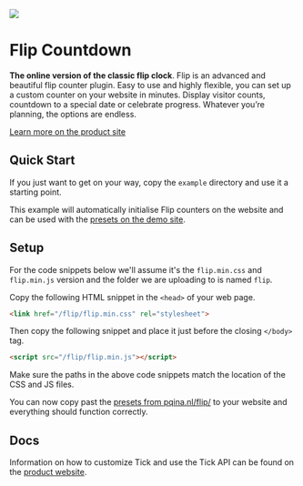![](https://pqina.nl/flip/promotion/countdown.gif)

# Flip Countdown

**The online version of the classic flip clock**. Flip is an advanced and beautiful flip counter plugin. Easy to use and highly flexible, you can set up a custom counter on your website in minutes. Display visitor counts, countdown to a special date or celebrate progress. Whatever you’re planning, the options are endless.

[Learn more on the product site](https://pqina.nl/flip/)


## Quick Start

If you just want to get on your way, copy the `example` directory and use it a starting point.

This example will automatically initialise Flip counters on the website and can be used with the [presets on the demo site](https://pqina.nl/flip/#presets).


## Setup

For the code snippets below we'll assume it's the `flip.min.css` and `flip.min.js` version and the folder we are uploading to is named `flip`.

Copy the following HTML snippet in the `<head>` of your web page.

```html
<link href="/flip/flip.min.css" rel="stylesheet">
```

Then copy the following snippet and place it just before the closing `</body>` tag.

```html
<script src="/flip/flip.min.js"></script>
```

Make sure the paths in the above code snippets match the location of the CSS and JS files.

You can now copy past the [presets from pqina.nl/flip/](https://pqina.nl/flip/#presets) to your website and everything should function correctly.


## Docs

Information on how to customize Tick and use the Tick API can be found on the [product website](http://tickcounterplugin.com/docs).
